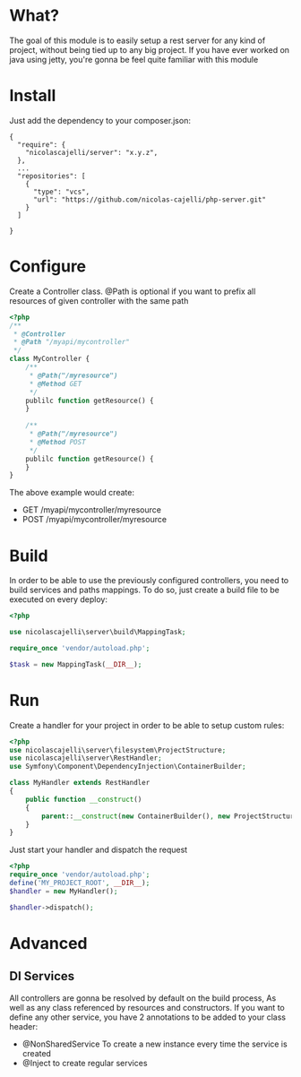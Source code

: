 What?
=====
The goal of this module is to easily setup a rest server for any kind of project, without being tied up to any big project.
If you have ever worked on java using jetty, you're gonna be feel quite familiar with this module
 
Install
=======
Just add the dependency to your composer.json:
```
{
  "require": {
    "nicolascajelli/server": "x.y.z",
  },
  ...
  "repositories": [
    {
      "type": "vcs",
      "url": "https://github.com/nicolas-cajelli/php-server.git"
    }
  ]

}
```

Configure
=========

Create a Controller class. @Path is optional if you want to prefix all resources of given controller with the same path

```PHP
<?php
/**
 * @Controller
 * @Path "/myapi/mycontroller"
 */
class MyController {
    /**
     * @Path("/myresource")
     * @Method GET
     */
    publilc function getResource() {
    }
    
    /**
     * @Path("/myresource")
     * @Method POST
     */
    publilc function getResource() {
    }
}
```

The above example would create:
- GET /myapi/mycontroller/myresource
- POST /myapi/mycontroller/myresource

Build
=====

In order to be able to use the previously configured controllers, you need to build services and paths mappings.
To do so, just create a build file to be executed on every deploy:
```PHP
<?php

use nicolascajelli\server\build\MappingTask;

require_once 'vendor/autoload.php';

$task = new MappingTask(__DIR__);

```

Run
===

Create a handler for your project in order to be able to setup custom rules:
```PHP
<?php
use nicolascajelli\server\filesystem\ProjectStructure;
use nicolascajelli\server\RestHandler;
use Symfony\Component\DependencyInjection\ContainerBuilder;

class MyHandler extends RestHandler
{
    public function __construct()
    {
        parent::__construct(new ContainerBuilder(), new ProjectStructure(MY_PROJECT_ROOT));
    }
}
```
 
Just start your handler and dispatch the request

```PHP
<?php
require_once 'vendor/autoload.php';
define('MY_PROJECT_ROOT', __DIR__);
$handler = new MyHandler();

$handler->dispatch();

```

Advanced
========

DI Services
-----------
All controllers are gonna be resolved by default on the build process, As well as any class referenced by resources and constructors.
If you want to define any other service, you have 2 annotations to be added to your class header:
- @NonSharedService To create a new instance every time the service is created
- @Inject to create regular services